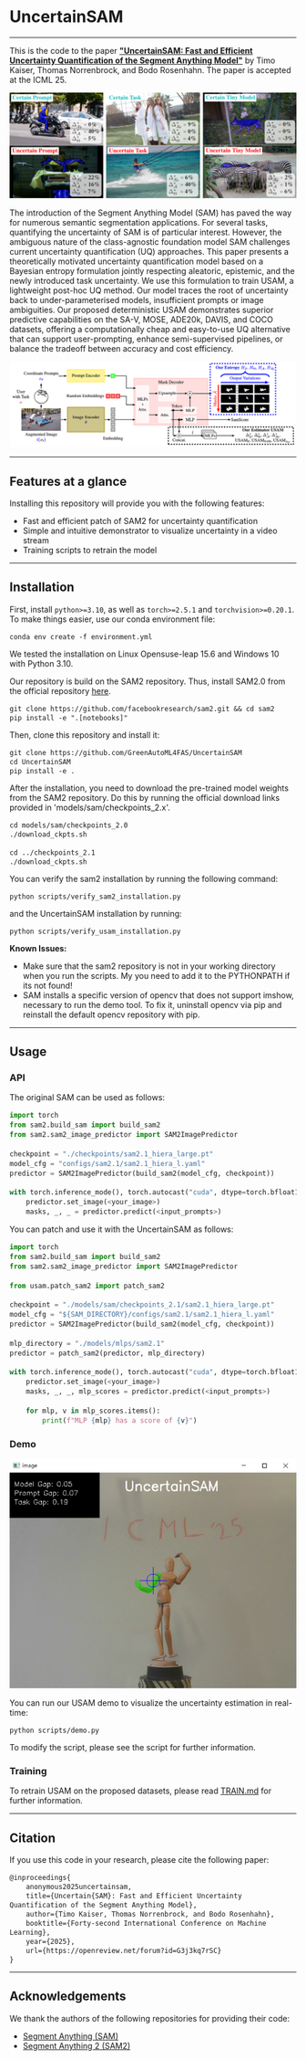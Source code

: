 # UncertainSAM

---

This is the code to the paper 
[**"UncertainSAM: Fast and Efficient Uncertainty Quantification of the Segment Anything Model"**](ARXIV_LINK_SOME_DAY) 
by Timo Kaiser, Thomas Norrenbrock, and Bodo Rosenhahn. 
The paper is accepted at the ICML 25.


<p align="center">
<img src="assets/teaser.png">
</p>

The introduction of the Segment Anything Model (SAM) has paved the way for numerous semantic segmentation applications. For several tasks, quantifying the uncertainty of SAM is of particular interest. However, the ambiguous nature of the class-agnostic foundation model SAM challenges current uncertainty quantification (UQ) approaches. This paper presents a theoretically motivated uncertainty quantification model based on a Bayesian entropy formulation jointly respecting aleatoric, epistemic, and the newly introduced task uncertainty. We use this formulation to train USAM, a lightweight post-hoc UQ method. Our model traces the root of uncertainty back to under-parameterised models, insufficient prompts or image ambiguities. Our proposed deterministic USAM demonstrates superior predictive capabilities on the SA-V, MOSE, ADE20k, DAVIS, and COCO datasets, offering a computationally cheap and easy-to-use UQ alternative that can support user-prompting, enhance semi-supervised pipelines, or balance the tradeoff between accuracy and cost efficiency.


<p align="center">
<img src="assets/framework.png">
</p>


---

## Features at a glance

Installing this repository will provide you with the following features:
- Fast and efficient patch of SAM2 for uncertainty quantification
- Simple and intuitive demonstrator to visualize uncertainty in a video stream
- Training scripts to retrain the model 



---

## Installation

First, install ````python>=3.10````, as well as ````torch>=2.5.1```` and ````torchvision>=0.20.1````.
To make things easier, use our conda environment file:
```shell
conda env create -f environment.yml
```
We tested the installation on Linux Opensuse-leap 15.6 and Windows 10 with Python 3.10.


Our repository is build on the SAM2 repository. Thus, install SAM2.0 from the 
official repository [here](https://github.com/facebookresearch/sam2).

````shell
git clone https://github.com/facebookresearch/sam2.git && cd sam2
pip install -e ".[notebooks]"
````

Then, clone this repository and install it:
```shell
git clone https://github.com/GreenAutoML4FAS/UncertainSAM
cd UncertainSAM
pip install -e .
```

After the installation, you need to download the pre-trained model weights from the SAM2 repository.
Do this by running the official download links provided in 'models/sam/checkpoints_2.x'.

```shell
cd models/sam/checkpoints_2.0
./download_ckpts.sh

cd ../checkpoints_2.1
./download_ckpts.sh
```

You can verify the sam2 installation by running the following command:
```shell
python scripts/verify_sam2_installation.py
```
and the UncertainSAM installation by running:
```shell
python scripts/verify_usam_installation.py
```

**Known Issues:**
- Make sure that the sam2 repository is not in your working directory when you run the scripts. My you need to add it to the PYTHONPATH if its not found!
- SAM installs a specific version of opencv that does not support imshow, necessary to run the demo tool. To fix it, uninstall opencv via pip and reinstall the default opencv repository with pip.
---

## Usage

### API

The original SAM can be used as follows:
```python
import torch
from sam2.build_sam import build_sam2
from sam2.sam2_image_predictor import SAM2ImagePredictor

checkpoint = "./checkpoints/sam2.1_hiera_large.pt"
model_cfg = "configs/sam2.1/sam2.1_hiera_l.yaml"
predictor = SAM2ImagePredictor(build_sam2(model_cfg, checkpoint))

with torch.inference_mode(), torch.autocast("cuda", dtype=torch.bfloat16):
    predictor.set_image(<your_image>)
    masks, _, _ = predictor.predict(<input_prompts>)
```

You can patch and use it with the UncertainSAM as follows:
```python
import torch
from sam2.build_sam import build_sam2
from sam2.sam2_image_predictor import SAM2ImagePredictor

from usam.patch_sam2 import patch_sam2

checkpoint = "./models/sam/checkpoints_2.1/sam2.1_hiera_large.pt"
model_cfg = "${SAM_DIRECTORY}/configs/sam2.1/sam2.1_hiera_l.yaml"
predictor = SAM2ImagePredictor(build_sam2(model_cfg, checkpoint))

mlp_directory = "./models/mlps/sam2.1"
predictor = patch_sam2(predictor, mlp_directory)

with torch.inference_mode(), torch.autocast("cuda", dtype=torch.bfloat16):
    predictor.set_image(<your_image>)
    masks, _, _, mlp_scores = predictor.predict(<input_prompts>)

    for mlp, v in mlp_scores.items():
        print(f"MLP {mlp} has a score of {v}") 
```

### Demo

<p align="center">
<img src="assets/demo.png">
</p>

You can run our USAM demo to visualize the uncertainty estimation in real-time:
```shell
python scripts/demo.py
```
To modify the script, please see the script for further information.

### Training

To retrain USAM on the proposed datasets, please read [TRAIN.md](docs/TRAIN.md) 
for further information.

---

## Citation


If you use this code in your research, please cite the following paper:

```
@inproceedings{
    anonymous2025uncertainsam,
    title={Uncertain{SAM}: Fast and Efficient Uncertainty Quantification of the Segment Anything Model},
    author={Timo Kaiser, Thomas Norrenbrock, and Bodo Rosenhahn},
    booktitle={Forty-second International Conference on Machine Learning},
    year={2025},
    url={https://openreview.net/forum?id=G3j3kq7rSC}
}
```

---

## Acknowledgements

We thank the authors of the following repositories for providing their code:

- [Segment Anything (SAM)](https://github.com/facebookresearch/segment-anything)
- [Segment Anything 2 (SAM2)](https://github.com/facebookresearch/sam2)

